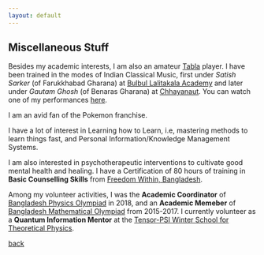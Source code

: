 ```yaml
---
layout: default
---
```


## Miscellaneous Stuff

Besides my academic interests, I am also an amateur [Tabla](https://www.wikiwand.com/en/articles/Tabla) player. I have been trained in the modes of Indian Classical Music, first under *Satish Sarker* (of Farukkhabad Gharana) at [Bulbul Lalitakala Academy](https://wikiwand.com/en/articles/Bulbul_Lalitakala_Academy) and later under *Gautam Ghosh* (of Benaras Gharana) at [Chhayanaut](https://www.wikiwand.com/en/articles/Chhayanaut). You can watch one of my performances [here](https://youtu.be/0gtQtR_AQi0?si=zWVXzjPZskD3KHB). 

I am an avid fan of the Pokemon franchise. 

I have a lot of interest in Learning how to Learn, i.e, mastering methods to learn things fast, and Personal Information/Knowledge Management Systems. 

I am also interested in psychotherapeutic interventions to cultivate good mental health and healing. I have a Certification of 80 hours of training in **Basic Counselling Skills** from [Freedom Within, Bangladesh](https://freedomwithinbd.org/). 

Among my volunteer activities, I was the **Academic Coordinator** of [Bangladesh Physics Olympiad](https://www.bdpho.org/) in 2018, and an **Academic Memeber** of [Bangladesh Mathematical Olympiad](https://matholympiad.org.bd/) from 2015-2017. I currently volunteer as a **Quantum Information Mentor** at the [Tensor-PSI Winter School for Theoretical Physics](https://tensorcollege.org/tensor-psi-undergraduate-winter-school-for-theoretical-physics/). 

[back](./)
